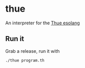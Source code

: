 # thue

An interpreter for the [Thue esolang](https://esolangs.org/wiki/Thue)

## Run it

Grab a release, run it with

```bash
./thue program.th
```
